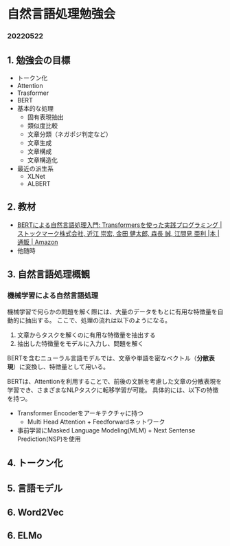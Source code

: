# 自然言語処理勉強会
### 20220522

## 1. 勉強会の目標
- トークン化
- Attention
- Trasformer
- BERT
- 基本的な処理
  - 固有表現抽出
  - 類似度比較
  - 文章分類（ネガポジ判定など）
  - 文章生成
  - 文章構成
  - 文章構造化
- 最近の派生系
  - XLNet
  - ALBERT

## 2. 教材
- [BERTによる自然言語処理入門: Transformersを使った実践プログラミング | ストックマーク株式会社, 近江 崇宏, 金田 健太郎, 森長 誠, 江間見 亜利 |本 | 通販 | Amazon](https://www.amazon.co.jp/dp/427422726X/)
- 他随時

## 3. 自然言語処理概観
### 機械学習による自然言語処理
機械学習で何らかの問題を解く際には、大量のデータをもとに有用な特徴量を自動的に抽出する。
ここで、処理の流れは以下のようになる。

1. 文章からタスクを解くのに有用な特徴量を抽出する
2. 抽出した特徴量をモデルに入力し、問題を解く

BERTを含むニューラル言語モデルでは、文章や単語を密なベクトル（**分散表現**）に変換し、特徴量として用いる。

BERTは、Attentionを利用することで、前後の文脈を考慮した文章の分散表現を学習でき、さまざまなNLPタスクに転移学習が可能。
具体的には、以下の特徴を持つ。
- Transformer Encoderをアーキテクチャに持つ
  - Multi Head Attention + Feedforwardネットワーク
- 事前学習にMasked Language Modeling(MLM) + Next Sentense Prediction(NSP)を使用



## 4. トークン化


## 5. 言語モデル

## 6. Word2Vec

## 6. ELMo

